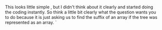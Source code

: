 This looks little simple , but I didn't think about it clearly and started doing the coding instantly.
So think a little bit clearly what the question wants you to do
because it is just asking us to find the suffix of an array if the tree was represented as an array.
`